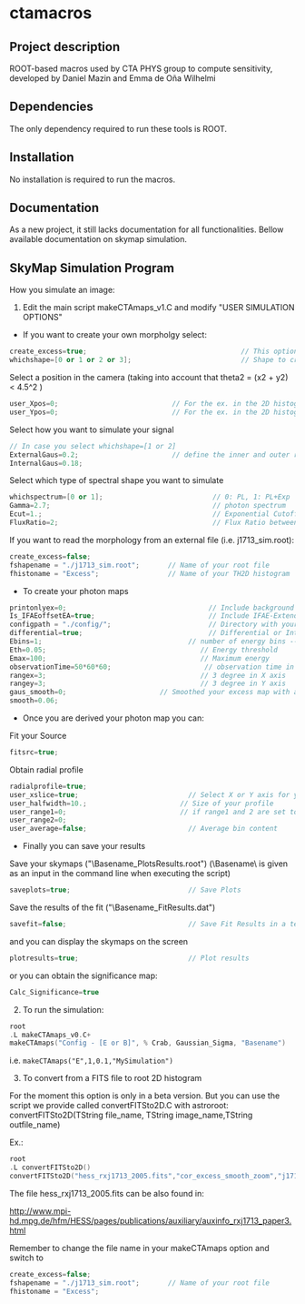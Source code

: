 ctamacros
==============

Project description
--------------

ROOT-based macros used by CTA PHYS group to compute sensitivity, developed by Daniel Mazin and Emma de Oña Wilhelmi
 

Dependencies
--------------

The only dependency required to run these tools is ROOT.


Installation
--------------

No installation is required to run the macros.


Documentation
--------------

As a new project, it still lacks documentation for all functionalities. Bellow available documentation on skymap simulation.


SkyMap Simulation Program
-------------------------



How you simulate an image:

1) Edit the main script makeCTAmaps_v1.C and modify "USER SIMULATION OPTIONS"

- If you want to create your own morpholgy select:

```c++
create_excess=true;                                      // This option allows you to create a morphology shape with a given spectrum (see below for options)
whichshape=[0 or 1 or 2 or 3];                           // Shape to create 0: Gauss, 1: Shell-type, 2: Composite, 3: Cooling
```

Select a position in the camera (taking into account that theta2 = (x2 + y2) < 4.5^2 )

```c++
user_Xpos=0;                            // For the ex. in the 2D histogram   -258.7;
user_Ypos=0;                            // For the ex. in the 2D histogram -40.
```

Select how you want to simulate your signal

```c++ 
// In case you select whichshape=[1 or 2]
ExternalGaus=0.2;                       // define the inner and outer radius of the shell (substracting two gaussians functions)
InternalGaus=0.18;
```

Select which type of spectral shape you want to simulate

```c++
whichspectrum=[0 or 1];                           // 0: PL, 1: PL+Exp
Gamma=2.7;                                        // photon spectrum 
Ecut=1.;                                          // Exponential Cutoff if selected (whichspectrum=1)
FluxRatio=2;                                      // Flux Ratio between the outer and inner emission region (for cases 2 and 3) Fshell/Fpoint_like or Fextended/Fpoint_like
```

If you want to read the morphology from an external file (i.e. j1713_sim.root):

```c++
create_excess=false;
fshapename = "./j1713_sim.root";       // Name of your root file
fhistoname = "Excess";                 // Name of your TH2D histogram
```

- To create your photon maps

```c++
printonlyex=0;                                   // Include background fluctuations [0] or not [1]
Is_IFAEoffsetEA=true;                            // Include IFAE-Extended CTA response -> If it is set to false it will read the on-axis configurations
configpath = "./config/";                        // Directory with your configurations. 
differential=true;                               // Differential or Integral Energy Bins
Ebins=1;                                    // number of energy bins -- the energy bins are defined to be constant in logaritmic scale
Eth=0.05;                                      // Energy threshold
Emax=100;                                      // Maximum energy
observationTime=50*60*60;                       // observation time in seconds
rangex=3;                                      // 3 degree in X axis
rangey=3;                                      // 3 degree in Y axis
gaus_smooth=0;				       	 // Smoothed your excess map with a gaussian with sigma : smooth
smooth=0.06;
```

- Once you are derived your photon map you can:

Fit your Source

```c++
fitsrc=true;
```

Obtain radial profile 

```c++
radialprofile=true; 
user_xslice=true;                           // Select X or Y axis for your profile
user_halfwidth=10.;                       // Size of your profile
user_range1=0;                            // if range1 and 2 are set to 0, the whole map is used
user_range2=0;
user_average=false;                         // Average bin content
```

- Finally you can save your results

Save your skymaps ("\Basename\_PlotsResults.root")  (\Basename\ is given as an input in the command line when executing the script)

```c++
saveplots=true;                             // Save Plots
```

Save the results of the fit ("\Basename\_FitResults.dat")

```c++
savefit=false;                              // Save Fit Results in a text file 
```

and you can display the skymaps on the screen

```c++
plotresults=true;                           // Plot results
```

or you can obtain the significance map: 

```c++
Calc_Significance=true
```

2) To run the simulation:

```c++
root
.L makeCTAmaps_v0.C+
makeCTAmaps("Config - [E or B]", % Crab, Gaussian_Sigma, "Basename")
```

i.e. ```makeCTAmaps("E",1,0.1,"MySimulation")```

3) To convert from a FITS file to root 2D histogram

For the moment this option is only in a beta version. But you can use the script we provide called convertFITSto2D.C with astroroot:
convertFITSto2D(TString file_name, TString image_name,TString outfile_name)

Ex.:

```c++
root
.L convertFITSto2D()
convertFITSto2D("hess_rxj1713_2005.fits","cor_excess_smooth_zoom","j1713_sim.root")
```

The file hess_rxj1713_2005.fits can be also found in:

http://www.mpi-hd.mpg.de/hfm/HESS/pages/publications/auxiliary/auxinfo_rxj1713_paper3.html


Remember to change the file name in your makeCTAmaps option and switch to 
```c++
create_excess=false;
fshapename = "./j1713_sim.root";       // Name of your root file
fhistoname = "Excess";
```
